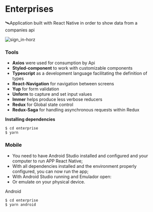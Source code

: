 # Enterprises
🛰Application built with React Native in order to show data from a companies api


![sign_in-horz](https://user-images.githubusercontent.com/50254416/122694599-42649900-d214-11eb-8cf2-e51d4132350c.jpg)


### Tools
- **Axios** were used for consumption by Api
- **Styled-component** to work with customizable components
- **Typescript** as a development language facilitating the definition of types
- **React-Navigation** for navigation between screens
- **Yup** for form validation
- **Unform** to capture and set input values
- **Immer** helps produce less verbose reducers
- **Redux** for Global state control
- **Redux-Saga** for handling asynchronous requests within Redux




**Installing dependencies**

```
$ cd enterprise 
$ yarn 
```

### Mobile
* You need to have Android Studio installed and configured and your computer to run APP React Native;
* With all dependencies installed and the environment properly configured, you can now run the app;
* With Android Studio running and Emulador open:
* Or emulate on your physical device.


Android

```
$ cd enterprise 
$ yarn android 
```



